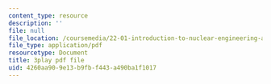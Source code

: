 ```yaml
---
content_type: resource
description: ''
file: null
file_location: /coursemedia/22-01-introduction-to-nuclear-engineering-and-ionizing-radiation-fall-2016/4260aa909e13b9fbf443a490ba1f1017_kjX4HCtlJBY.pdf
file_type: application/pdf
resourcetype: Document
title: 3play pdf file
uid: 4260aa90-9e13-b9fb-f443-a490ba1f1017
---
```

